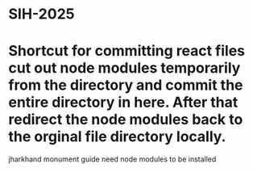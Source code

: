 # SIH-2025
# Shortcut for committing react files cut out node modules temporarily from the directory and commit the entire directory in here. After that redirect the node modules back to the orginal file directory locally. 
jharkhand monument guide need node modules to be installed

